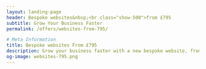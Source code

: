 ```yaml
---
layout: landing-page
header: Bespoke websites&nbsp;<br class="show-500">from £795
subtitle: Grow Your Business Faster
permalink: /offers/websites-from-795/

# Meta Information
title: Bespoke websites From £795
description: Grow your business faster with a new bespoke website, from only £795.
og-image: websites-795.png
---
```


